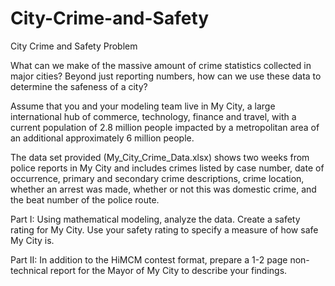 # City-Crime-and-Safety
City Crime and Safety
Problem	 
 	
What can we make of the massive amount of crime statistics collected in major cities? Beyond just reporting numbers, how can we use these data to determine the safeness of a city?

Assume that you and your modeling team live in My City, a large international hub of commerce, technology, finance and travel, with a current population of 2.8 million people impacted by a metropolitan area of an additional approximately 6 million people.

The data set provided (My_City_Crime_Data.xlsx) shows two weeks from police reports in My City and includes crimes listed by case number, date of occurrence, primary and secondary crime descriptions, crime location, whether an arrest was made, whether or not this was domestic crime, and the beat number of the police route.

Part I: Using mathematical modeling, analyze the data. Create a safety rating for My City. Use your safety rating to specify a measure of how safe My City is.

Part II: In addition to the HiMCM contest format, prepare a 1-2 page non-technical report for the Mayor of My City to describe your findings.
